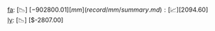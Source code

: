 [fa](record/fa/summary.md): [📉] [$-902800.01]  
[mm](record/mm/summary.md): [📈] [$2094.60]  
[ly](record/ly/summary.md): [📉] [$-2807.00]  
